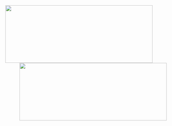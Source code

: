 <img align="left" width="460" height="180" src="https://github-readme-stats.vercel.app/api?username=matheograil&count_private=true&show_icons=true&theme=synthwave" width=460 height=180> 
<img align="right" width="460" height="180" src="https://github-readme-stats.vercel.app/api/top-langs/?username=matheograil&layout=compact&theme=synthwave" width=460 height=180> 


